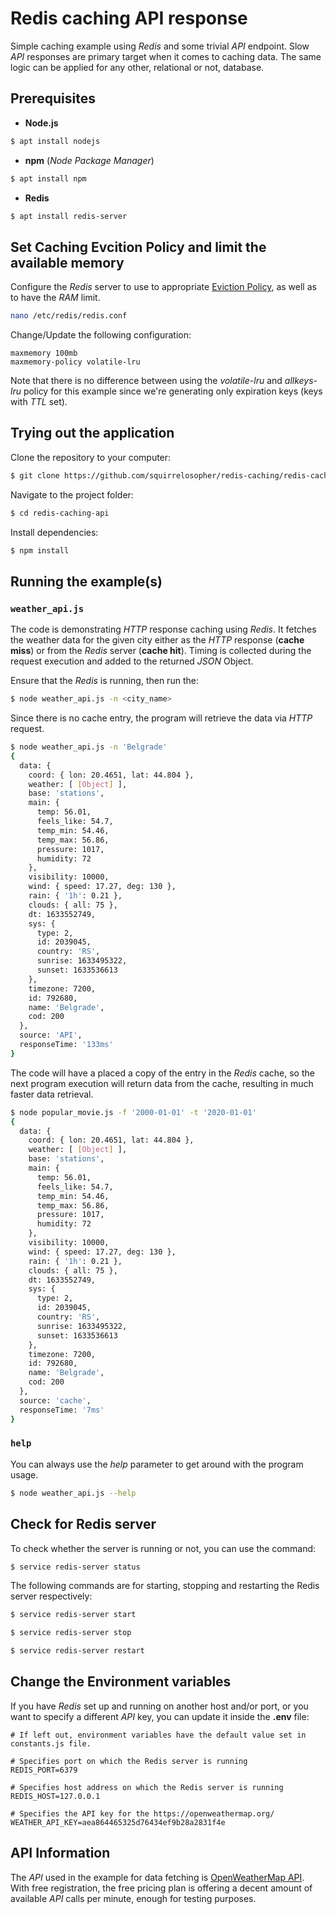 # Redis caching API response
Simple caching example using *Redis* and some trivial *API* endpoint. Slow *API* responses are primary target when it comes to caching data.
The same logic can be applied for any other, relational or not, database.

## Prerequisites
- **Node.js**    
```bash
$ apt install nodejs
```

- **npm** (*Node Package Manager*)
```bash
$ apt install npm
```

- **Redis**
```bash
$ apt install redis-server
```

## Set Caching Evcition Policy and limit the available memory

Configure the *Redis* server to use to appropriate [Eviction Policy](https://redis.io/topics/lru-cache), as well as to have the *RAM* limit.

```bash
nano /etc/redis/redis.conf
```

Change/Update the following configuration:
```
maxmemory 100mb
maxmemory-policy volatile-lru
```

Note that there is no difference between using the *volatile-lru* and *allkeys-lru* policy for this example since we're generating only expiration keys (keys with *TTL* set).

## Trying out the application

Clone the repository to your computer:

```bash
$ git clone https://github.com/squirrelosopher/redis-caching/redis-caching-api
```

Navigate to the project folder:
```bash
$ cd redis-caching-api
```

Install dependencies:
```bash
$ npm install 
```

## Running the example(s)

### `weather_api.js`

The code is demonstrating *HTTP* response caching using *Redis*. It fetches the weather data for the given city either as the *HTTP* response (**cache miss**) or from the *Redis* server (**cache hit**).
Timing is collected during the request execution and added to the returned *JSON* Object.

Ensure that the *Redis* is running, then run the:
```bash
$ node weather_api.js -n <city_name>
```

Since there is no cache entry, the program will retrieve the data via *HTTP* request.

```bash
$ node weather_api.js -n 'Belgrade'
{
  data: {
    coord: { lon: 20.4651, lat: 44.804 },
    weather: [ [Object] ],
    base: 'stations',
    main: {
      temp: 56.01,
      feels_like: 54.7,
      temp_min: 54.46,
      temp_max: 56.86,
      pressure: 1017,
      humidity: 72
    },
    visibility: 10000,
    wind: { speed: 17.27, deg: 130 },
    rain: { '1h': 0.21 },
    clouds: { all: 75 },
    dt: 1633552749,
    sys: {
      type: 2,
      id: 2039045,
      country: 'RS',
      sunrise: 1633495322,
      sunset: 1633536613
    },
    timezone: 7200,
    id: 792680,
    name: 'Belgrade',
    cod: 200
  },
  source: 'API',
  responseTime: '133ms'
}

```

The code will have a placed a copy of the entry in the *Redis* cache, so the next program execution will return data from the cache, resulting in much faster data retrieval.

```bash
$ node popular_movie.js -f '2000-01-01' -t '2020-01-01'
{
  data: {
    coord: { lon: 20.4651, lat: 44.804 },
    weather: [ [Object] ],
    base: 'stations',
    main: {
      temp: 56.01,
      feels_like: 54.7,
      temp_min: 54.46,
      temp_max: 56.86,
      pressure: 1017,
      humidity: 72
    },
    visibility: 10000,
    wind: { speed: 17.27, deg: 130 },
    rain: { '1h': 0.21 },
    clouds: { all: 75 },
    dt: 1633552749,
    sys: {
      type: 2,
      id: 2039045,
      country: 'RS',
      sunrise: 1633495322,
      sunset: 1633536613
    },
    timezone: 7200,
    id: 792680,
    name: 'Belgrade',
    cod: 200
  },
  source: 'cache',
  responseTime: '7ms'
}
```

### `help`

You can always use the *help* parameter to get around with the program usage.
```bash
$ node weather_api.js --help
```

## Check for Redis server

To check whether the server is running or not, you can use the command:
```bash
$ service redis-server status
```

The following commands are for starting, stopping and restarting the Redis server respectively:

```bash
$ service redis-server start
```

```bash
$ service redis-server stop
```

```bash
$ service redis-server restart
```

## Change the Environment variables

If you have *Redis* set up and running on another host and/or port, or you want to specify a different *API* key, you can update it inside the **.env** file:

```
# If left out, environment variables have the default value set in constants.js file.

# Specifies port on which the Redis server is running
REDIS_PORT=6379

# Specifies host address on which the Redis server is running
REDIS_HOST=127.0.0.1

# Specifies the API key for the https://openweathermap.org/
WEATHER_API_KEY=aea864465325d76434ef9b28a2831f4e
```

## API Information

The *API* used in the example for data fetching is [OpenWeatherMap API](https://openweathermap.org/api). With free registration, the free pricing plan is offering a decent amount of available *API* calls per minute, enough for testing purposes.